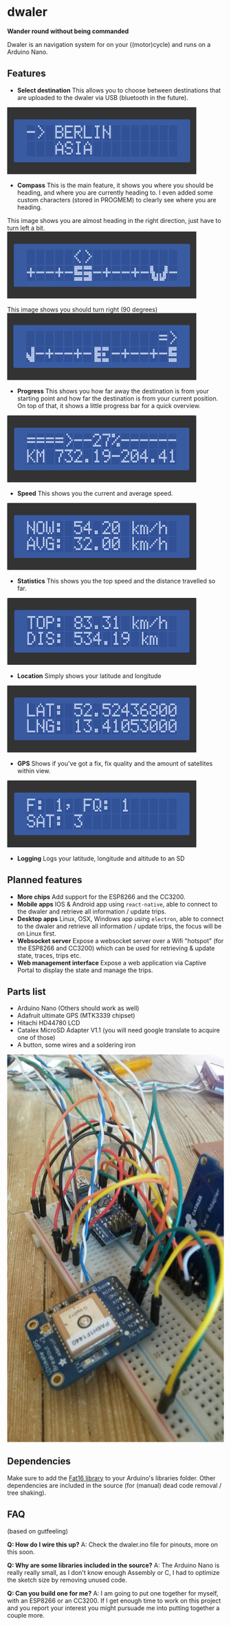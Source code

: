 # dwaler

**Wander round without being commanded**

Dwaler is an navigation system for on your ((motor)cycle) and runs on a Arduino Nano.

## Features

- **Select destination** This allows you to choose between destinations that are uploaded to the dwaler via USB (bluetooth in the future).

![Trip selector](https://github.com/vespakoen/dwaler/blob/master/screenshots/tripselector.png?raw=true)

- **Compass** This is the main feature, it shows you where you should be heading, and where you are currently heading to. I even added some custom characters (stored in PROGMEM) to clearly see where you are heading.

This image shows you are almost heading in the right direction, just have to turn left a bit.  
![Compass in range](https://github.com/vespakoen/dwaler/blob/master/screenshots/compass-in-range.png?raw=true)

This image shows you should turn right (90 degrees)  
![Compass out of range](https://github.com/vespakoen/dwaler/blob/master/screenshots/compass-out-of-range.png?raw=true)

- **Progress** This shows you how far away the destination is from your starting point and how far the destination is from your current position. On top of that, it shows a little progress bar for a quick overview.

![Progress](https://github.com/vespakoen/dwaler/blob/master/screenshots/progress.png?raw=true)

- **Speed** This shows you the current and average speed.

![Speed](https://github.com/vespakoen/dwaler/blob/master/screenshots/speed.png?raw=true)

- **Statistics** This shows you the top speed and the distance travelled so far.

![Stats](https://github.com/vespakoen/dwaler/blob/master/screenshots/stats.png?raw=true)

- **Location** Simply shows your latitude and longitude

![Position](https://github.com/vespakoen/dwaler/blob/master/screenshots/position.png?raw=true)

- **GPS** Shows if you've got a fix, fix quality and the amount of satellites within view.

![GPS](https://github.com/vespakoen/dwaler/blob/master/screenshots/gps.png?raw=true)

- **Logging** Logs your latitude, longitude and altitude to an SD

## Planned features

- **More chips** Add support for the ESP8266 and the CC3200.
- **Mobile apps** IOS & Android app using `react-native`, able to connect to the dwaler and retrieve all information / update trips.
- **Desktop apps** Linux, OSX, Windows app using `electron`, able to connect to the dwaler and retrieve all information / update trips, the focus will be on Linux first.
- **Websocket server** Expose a websocket server over a Wifi "hotspot" (for the ESP8266 and CC3200) which can be used for retrieving & update state, traces, trips etc.
- **Web management interface** Expose a web application via Captive Portal to display the state and manage the trips.

## Parts list

- Arduino Nano (Others should work as well)
- Adafruit ultimate GPS (MTK3339 chipset)
- Hitachi HD44780 LCD
- Catalex MicroSD Adapter V1.1 (you will need google translate to acquire one of those)
- A button, some wires and a soldering iron

![On the breadboard](https://github.com/vespakoen/dwaler/blob/master/screenshots/breadboard.jpg?raw=true)

## Dependencies

Make sure to add the [Fat16 library](https://github.com/greiman/Fat16) to your Arduino's libraries folder.
Other dependencies are included in the source (for (manual) dead code removal / tree shaking).

## FAQ

(based on gutfeeling)

**Q: How do I wire this up?**
A: Check the dwaler.ino file for pinouts, more on this soon.

**Q: Why are some libraries included in the source?**
A: The Arduino Nano is really really small, as I don't know enough Assembly or C, I had to optimize the sketch size by removing unused code.

**Q: Can you build one for me?**
A: I am going to put one together for myself, with an ESP8266 or an CC3200.
If I get enough time to work on this project and you report your interest you might pursuade me into putting together a couple more.

